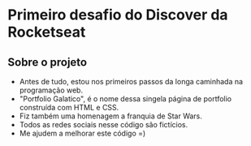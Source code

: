 # Primeiro desafio do Discover da Rocketseat

 ## Sobre o projeto
 - Antes de tudo, estou nos primeiros passos da longa caminhada na programação web.
 - "Portfolio Galatico", é o nome dessa singela página de portfolio construída com HTML e CSS.
 - Fiz também uma homenagem a franquia de Star Wars.
 - Todos as redes sociais nesse código são fictícios.
 - Me ajudem a melhorar este código =)
 


